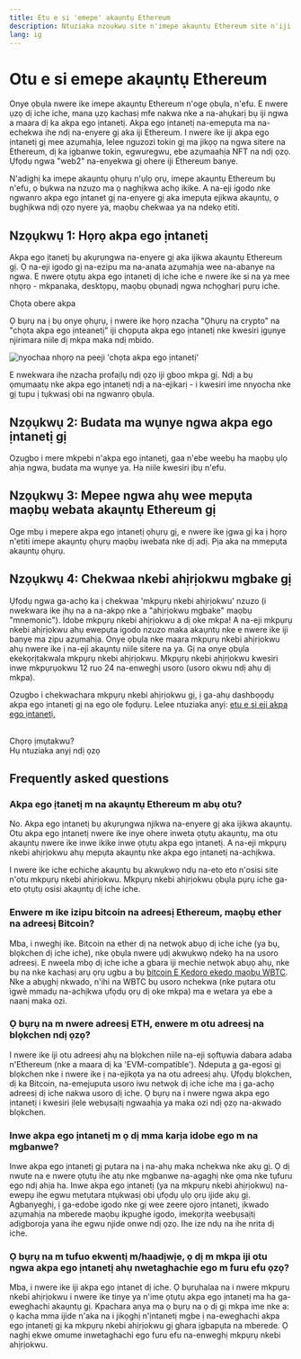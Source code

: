 ```yaml
---
title: Etu e si 'emepe' akaụntụ Ethereum
description: Ntuziaka nzọụkwụ site n'imepe akaụntụ Ethereum site n'iji akpa ego ịntanetị.
lang: ig
---
```


# Otu e si emepe akaụntụ Ethereum

Onye ọbụla nwere ike imepe akaụntụ Ethereum n'oge ọbụla, n'efu. E nwere ụzọ dị iche iche, mana ụzọ kachasị mfe nakwa nke a na-ahụkarị bụ iji ngwa a maara dị ka akpa ego ịntanetị. Akpa ego ịntanetị na-emepụta ma na-echekwa ihe ndị na-enyere gị aka iji Ethereum. I nwere ike iji akpa ego ịntanetị gị mee azụmahịa, lelee nguzozi tokin gị ma jikọọ na ngwa sitere na Ethereum, dị ka ịgbanwe tokin, egwuregwu, ebe azụmaahịa NFT na ndị ọzọ. Ụfọdụ ngwa "web2" na-enyekwa gị ohere iji Ethereum banye.

N'adịghị ka imepe akaụntụ ọhụrụ n'ụlọ ọrụ, imepe akaụntụ Ethereum bụ n'efu, ọ bụkwa na nzuzo ma ọ naghịkwa achọ ikike. A na-eji igodo nke ngwanro akpa ego ịntanet gị na-enyere gị aka imepụta ejikwa akaụntụ, ọ bụghịkwa ndị ọzọ nyere ya, maọbụ chekwaa ya na ndekọ etiti.

## Nzọụkwụ 1: Họrọ akpa ego ịntanetị

Akpa ego ịtanetị bụ akụrụngwa na-enyere gị aka ijikwa akaụntụ Ethereum gị. Ọ na-eji igodo gị na-ezipu ma na-anata azụmahịa wee na-abanye na ngwa. E nwere ọtụtụ akpa ego ịntanetị dị iche iche e nwere ike si na ya mee nhọrọ - mkpanaka, desktọpụ, maọbụ ọbụnadị ngwa nchọgharị pụrụ iche.

<ButtonLink href="/wallets/find-wallet/">
  Chọta obere akpa
</ButtonLink>

Ọ bụrụ na ị bụ onye ọhụrụ, ị nwere ike họrọ nzacha "Ọhụrụ na crypto" na "chọta akpa ego ịnteanetị" iji chọpụta akpa ego ịntanetị nke kwesiri ịgụnye njirimara niile dị mkpa maka ndị mbido.

![nyochaa nhọrọ na peeji 'chọta akpa ego ịntanetị'](./wallet-box.png)

E nwekwara ihe nzacha profaịlụ ndị ọzọ iji gboo mkpa gị. Ndị a bụ ọmụmaatụ nke akpa ego ịntanetị ndị a na-ejikarị - i kwesiri ime nnyocha nke gị tupu ị tụkwasị obi na ngwanrọ ọbụla.

## Nzọụkwụ 2: Budata ma wụnye ngwa akpa ego ịntanetị gị

Ozugbo i mere mkpebi n'akpa ego ịntanetị, gaa n'ebe weebụ ha maọbụ ụlọ ahịa ngwa, budata ma wụnye ya. Ha niile kwesiri ịbụ n'efu.

## Nzọụkwụ 3: Mepee ngwa ahụ wee mepụta maọbụ webata akaụntụ Ethereum gị

Oge mbụ i mepere akpa ego ịntanetị ọhụrụ gị, e nwere ike ịgwa gị ka ị họrọ n'etiti imepe akaụntụ ọhụrụ maọbụ iwebata nke dị adị. Pịa aka na mmepụta akaụntụ ọhụrụ.

## Nzọụkwụ 4: Chekwaa nkebi ahịrịokwu mgbake gị

Ụfọdụ ngwa ga-achọ ka ị chekwaa 'mkpụrụ nkebi ahịrịokwu' nzuzo (i nwekwara ike ịhụ na a na-akpọ nke a "ahịrịokwu mgbake" maọbụ "mnemonic"). Idobe mkpụrụ nkebi ahịrịokwu a dị oke mkpa! A na-eji mkpụrụ nkebi ahịrịokwu ahụ ewepụta igodo nzuzo maka akaụntụ nke e nwere ike iji banye ma zipu azụmahịa. Onye ọbụla nke maara mkpụrụ nkebi ahịrịokwu ahụ nwere ike ị na-eji akaụntụ niile sitere na ya. Gị na onye ọbụla ekekọrịtakwala mkpụrụ nkebi ahịrịokwu. Mkpụrụ nkebi ahịrịokwu kwesiri inwe mkpụrụokwu 12 ruo 24 na-enweghị usoro (usoro okwu ndị ahụ dị mkpa).

Ozugbo i chekwachara mkpụrụ nkebi ahịrịokwu gị, ị ga-ahụ dashbọọdụ akpa ego ịntanetị gị na ego ole fọdụrụ. Lelee ntuziaka anyị: [etu e si eji akpa ego ịntanetị.](/guides/how-to-use-a-wallet)

 <br />

<InfoBanner shouldSpaceBetween emoji=":eyes:">
  <div>Chọrọ ịmụtakwu?</div>
  <ButtonLink href="/guides/">
    Hụ ntuziaka anyị ndị ọzọ
  </ButtonLink>
</InfoBanner>

## Frequently asked questions

### Akpa ego ịtanetị m na akaụntụ Ethereum m abụ otu?

No. Akpa ego ịntanetị bụ akụrụngwa njikwa na-enyere gị aka ijikwa akaụntụ. Otu akpa ego ịntanetị nwere ike inye ohere inweta ọtụtụ akaụntụ, ma otu akaụntụ nwere ike inwe ikike inwe ọtụtụ akpa ego ịntanetị. A na-eji mkpụrụ nkebi ahịrịokwu ahụ mepụta akaụntụ nke akpa ego ịntanetị na-achịkwa.

I nwere ike iche echiche akaụntụ bụ akwụkwọ ndụ na-eto eto n'osisi site n'otu mkpụrụ nkebi ahịrịokwu. Mkpụrụ nkebi ahịrịokwu ọbụla pụrụ iche ga-eto ọtụtụ osisi akaụntụ dị iche iche.

### Enwere m ike izipu bitcoin na adreesị Ethereum, maọbụ ether na adreesị Bitcoin?

Mba, i nweghị ike. Bitcoin na ether dị na netwọk abụọ dị iche iche (ya bụ, blọkchen dị iche iche), nke ọbụla nwere ụdị akwụkwọ ndekọ ha na usoro adreesị. E nweela mbọ dị iche iche a gbara iji mechie netwọk abụọ ahụ, nke bụ na nke kachasị arụ ọrụ ugbu a bụ [bitcoin E Kedoro ekedo maọbụ WBTC](https://www.bitcoin.com/get-started/what-is-wbtc/). Nke a abụghị nkwado, n'ihi na WBTC bụ usoro nchekwa (nke pụtara otu ìgwè mmadụ na-achịkwa ụfọdụ ọrụ dị oke mkpa) ma e wetara ya ebe a naanị maka ozi.

### Ọ bụrụ na m nwere adreesị ETH, enwere m otu adreesị na blọkchen ndị ọzọ?

I nwere ike iji otu adreesị ahụ na blọkchen niile na-eji sọftụwia dabara adaba n'Ethereum (nke a maara dị ka 'EVM-compatible'). Ndeputa [a](https://chainlist.org/) ga-egosi gị blọkchen nke i nwere ike ị na-ejikọta ya na otu adreesị ahụ. Ụfọdụ blọkchen, dị ka Bitcoin, na-emejuputa usoro iwu netwọk dị iche iche ma ị ga-achọ adreesị dị iche nakwa usoro dị iche. Ọ bụrụ na i nwere ngwa akpa ego ịntanetị i kwesiri ịlele webụsaịtị ngwaahịa ya maka ozi ndị ọzọ na-akwado blọkchen.

### Inwe akpa ego ịntanetị m ọ dị mma karịa idobe ego m na mgbanwe?

Inwe akpa ego ịntanetị gị pụtara na ị na-ahụ maka nchekwa nke akụ gị. Ọ dị nwute na e nwere ọtụtụ ihe atụ nke mgbanwe na-agaghị nke ọma nke tụfuru ego ndị ahịa ha. Inwe akpa ego ịntanetị (ya na mkpụrụ nkebi ahịrịokwu) na-ewepụ ihe egwu metụtara ntụkwasị obi ụfọdụ ụlọ ọrụ ijide akụ gị. Agbanyeghị, ị ga-edobe igodo nke gị wee zeere ojoro ịntanetị, ịkwado azụmahịa na mberede maọbụ ikpughe igodo, imekọrịta weebụsaịtị adịgboroja yana ihe egwu njide onwe ndị ọzọ. Ihe ize ndụ na ihe nrita dị iche.

### Ọ bụrụ na m tufuo ekwentị m/haadịwịe, ọ dị m mkpa iji otu ngwa akpa ego ịntanetị ahụ nwetaghachie ego m furu efu ọzọ?

Mba, i nwere ike iji akpa ego ịntanet dị iche. Ọ bụrụhalaa na i nwere mkpụrụ nkebi ahịrịokwu i nwere ike tinye ya n'ime ọtụtụ akpa ego ịntanetị ma ha ga-eweghachi akaụntụ gị. Kpachara anya ma ọ bụrụ na ọ dị gị mkpa ime nke a: ọ kacha mma ijide n'aka na i jikọghị n'ịntanetị mgbe ị na-eweghachi akpa ego ịntanetị gị ka mkpụrụ nkebi ahịrịokwu gị ghara ịgbapụta na mberede. Ọ naghị ekwe omume inwetaghachi ego furu efu na-enweghị mkpụrụ nkebi ahịrịokwu.
